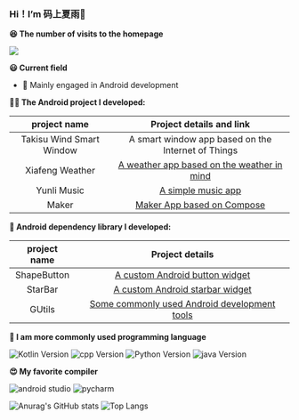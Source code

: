 ### Hi！I’m 码上夏雨👋
**😆 The number of visits to the homepage**

[![](https://count.getloli.com/get/@SakurajimaMaii.github.readme)](https://count.getloli.com/)

**😃 Current field**

- 📓 Mainly engaged in Android development

**👨‍💻 The Android project I developed:**

|  project name   | Project details and link  |
|  :----:  | :----:  |
| Takisu Wind Smart Window  | A smart window app based on the Internet of Things |
| Xiafeng Weather   | [A weather app based on the weather in mind](https://github.com/SakurajimaMaii/XiaFengWeather) |
| Yunli Music | [A simple music app](https://github.com/SakurajimaMaii/GMusic-Compose-Samples) |
| Maker | [Maker App based on Compose](https://github.com/SakurajimaMaii/Maker-Compose-Samples) |

**🤖 Android dependency library I developed:**

|  project name   | Project details  |
|  :----:  | :----:  |
| ShapeButton  | [A custom Android button widget](https://github.com/SakurajimaMaii/ShapeButton) |
| StarBar  | [A custom Android starbar widget](https://github.com/SakurajimaMaii/StarBar) |
| GUtils  | [Some commonly used Android development tools](https://github.com/SakurajimaMaii/GUtils) |

**🤗 I am more commonly used programming language**

![Kotlin Version](https://img.shields.io/badge/kotlin-v1.4.31-%2300b894) ![cpp Version](https://img.shields.io/badge/cpp-C%2B%2B23-%230984e3) ![Python Version](https://img.shields.io/badge/python-v3.8.3-%23e84393) ![java Version](https://img.shields.io/badge/java-8-%231e3799)

**😍 My favorite compiler**

![android studio](https://img.shields.io/badge/Android%20Studio-4.1.3-%230097e6)
![pycharm](https://img.shields.io/badge/pycharm-2020.3-brightgreen)

![Anurag's GitHub stats](https://github-readme-stats.vercel.app/api?username=SakurajimaMaii&show_icons=true&theme=default&count_private=true)
![Top Langs](https://github-readme-stats.vercel.app/api/top-langs/?username=SakurajimaMaii&count_private=true)
